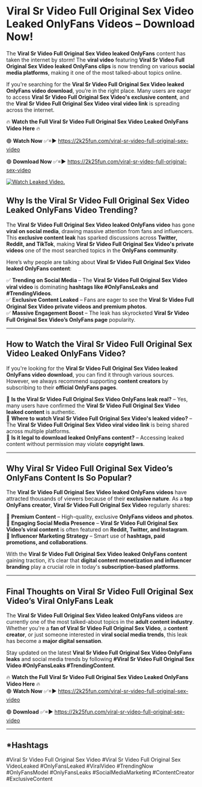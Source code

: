 # Viral Sr Video Full Original Sex Video Leaked OnlyFans Videos – Download Now!

The **Viral Sr Video Full Original Sex Video leaked OnlyFans** content has taken the internet by storm! The **viral video** featuring **Viral Sr Video Full Original Sex Video leaked OnlyFans clips** is now trending on various **social media platforms**, making it one of the most talked-about topics online.  

If you're searching for the **Viral Sr Video Full Original Sex Video leaked OnlyFans video download**, you’re in the right place. Many users are eager to access **Viral Sr Video Full Original Sex Video's exclusive content**, and the **Viral Sr Video Full Original Sex Video viral video link** is spreading across the internet.  

🔥 **Watch the Full Viral Sr Video Full Original Sex Video Leaked OnlyFans Video Here** 🔥  

🟢 **Watch Now** ✅=► https://2k25fun.com/viral-sr-video-full-original-sex-video

🟢 **Download Now** ✅=► https://2k25fun.com/viral-sr-video-full-original-sex-video

[![Watch Leaked Video.](https://miro.medium.com/v2/resize:fit:828/format:webp/1*cilzJN44JGOrTw9NJCrNHA.gif "Watch Leaked Video")](https://2k25fun.com/viral-sr-video-full-original-sex-video)

## **Why Is the Viral Sr Video Full Original Sex Video Leaked OnlyFans Video Trending?**  

The **Viral Sr Video Full Original Sex Video leaked OnlyFans video** has gone **viral on social media**, drawing massive attention from fans and influencers. This **exclusive content leak** has sparked discussions across **Twitter, Reddit, and TikTok**, making **Viral Sr Video Full Original Sex Video's private videos** one of the most searched topics in the **OnlyFans community**.  

Here’s why people are talking about **Viral Sr Video Full Original Sex Video leaked OnlyFans content**:  

✅ **Trending on Social Media** – The **Viral Sr Video Full Original Sex Video viral video** is dominating **hashtags like #OnlyFansLeaks and #TrendingVideos**.  
✅ **Exclusive Content Leaked** – Fans are eager to see the **Viral Sr Video Full Original Sex Video private videos and premium photos**.  
✅ **Massive Engagement Boost** – The leak has skyrocketed **Viral Sr Video Full Original Sex Video’s OnlyFans page** popularity.  

---

## **How to Watch the Viral Sr Video Full Original Sex Video Leaked OnlyFans Video?**  

If you're looking for the **Viral Sr Video Full Original Sex Video leaked OnlyFans video download**, you can find it through various sources. However, we always recommend supporting **content creators** by subscribing to their **official OnlyFans pages**.  

🔹 **Is the Viral Sr Video Full Original Sex Video OnlyFans leak real?** – Yes, many users have confirmed the **Viral Sr Video Full Original Sex Video leaked content** is authentic.  
🔹 **Where to watch Viral Sr Video Full Original Sex Video's leaked video?** – The **Viral Sr Video Full Original Sex Video viral video link** is being shared across multiple platforms.  
🔹 **Is it legal to download leaked OnlyFans content?** – Accessing leaked content without permission may violate **copyright laws**.  

---

## **Why Viral Sr Video Full Original Sex Video’s OnlyFans Content Is So Popular?**  

The **Viral Sr Video Full Original Sex Video leaked OnlyFans videos** have attracted thousands of viewers because of their **exclusive nature**. As a **top OnlyFans creator**, **Viral Sr Video Full Original Sex Video** regularly shares:  

📌 **Premium Content** – High-quality, exclusive **OnlyFans videos and photos**.  
📌 **Engaging Social Media Presence** – **Viral Sr Video Full Original Sex Video’s viral content** is often featured on **Reddit, Twitter, and Instagram**.  
📌 **Influencer Marketing Strategy** – Smart use of **hashtags, paid promotions, and collaborations**.  

With the **Viral Sr Video Full Original Sex Video leaked OnlyFans content** gaining traction, it’s clear that **digital content monetization and influencer branding** play a crucial role in today's **subscription-based platforms**.  

---

## **Final Thoughts on Viral Sr Video Full Original Sex Video’s Viral OnlyFans Leak**  

The **Viral Sr Video Full Original Sex Video leaked OnlyFans videos** are currently one of the most talked-about topics in the **adult content industry**. Whether you're a **fan of Viral Sr Video Full Original Sex Video**, a **content creator**, or just someone interested in **viral social media trends**, this leak has become a **major digital sensation**.  

Stay updated on the latest **Viral Sr Video Full Original Sex Video OnlyFans leaks** and social media trends by following **#Viral Sr Video Full Original Sex Video #OnlyFansLeaks #TrendingContent**.  

🔥 **Watch the Full Viral Sr Video Full Original Sex Video Leaked OnlyFans Video Here** 🔥  
🟢 **Watch Now** ✅=► https://2k25fun.com/viral-sr-video-full-original-sex-video

🟢 **Download** ✅=► https://2k25fun.com/viral-sr-video-full-original-sex-video

---

## *Hashtags
#Viral Sr Video Full Original Sex Video #Viral Sr Video Full Original Sex VideoLeaked #OnlyFansLeaked #ViralVideo #TrendingNow #OnlyFansModel #OnlyFansLeaks #SocialMediaMarketing #ContentCreator #ExclusiveContent  